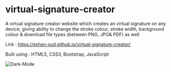 # virtual-signature-creator

A virtual signature creator website which creates an virtual signature on any device, giving ability to change the stroke colour, stroke width, background colour & download file types (between PNG, JPG& PDF) as well

Link : <a href="https://eshan-sud.github.io/virtual-signature-creator/" target="_blank">https://eshan-sud.github.io/virtual-signature-creator/</a>

Built using : HTML5, CSS3, Bootstrap, JavaScript

![Dark-Mode](https://github.com/eshan-sud/virtual-signature-creator/assets/113531303/80fe4e33-9dab-496a-8a74-ba3083b63dba)


